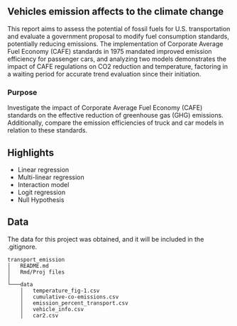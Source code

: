 ## Vehicles emission affects to the climate change

This report aims to assess the potential of fossil fuels for U.S. transportation and evaluate a government proposal to modify fuel consumption standards, potentially reducing emissions. The implementation of Corporate Average Fuel Economy (CAFE) standards in 1975 mandated improved emission efficiency for passenger cars, and analyzing two models demonstrates the impact of CAFE regulations on CO2 reduction and temperature, factoring in a waiting period for accurate trend evaluation since their initiation.


### Purpose
Investigate the impact of Corporate Average Fuel Economy (CAFE) standards on the effective reduction of greenhouse gas (GHG) emissions. Additionally, compare the emission efficiencies of truck and car models in relation to these standards.


## Highlights
- Linear regression
- Multi-linear regression
- Interaction model
- Logit regression
- Null Hypothesis 

## Data 

The data for this project was obtained, and it will be included in the .gitignore.

```
transport_emission
│   README.md
│   Rmd/Proj files    
│
└───data
    │   temperature_fig-1.csv
    │   cumulative-co-emissions.csv
    │   emission_percent_transport.csv       
    │   vehicle_info.csv      
    │   car2.csv
```


